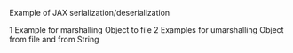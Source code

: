 Example of JAX serialization/deserialization

1 Example for marshalling Object to file 
2 Examples for umarshalling Object from file and from String